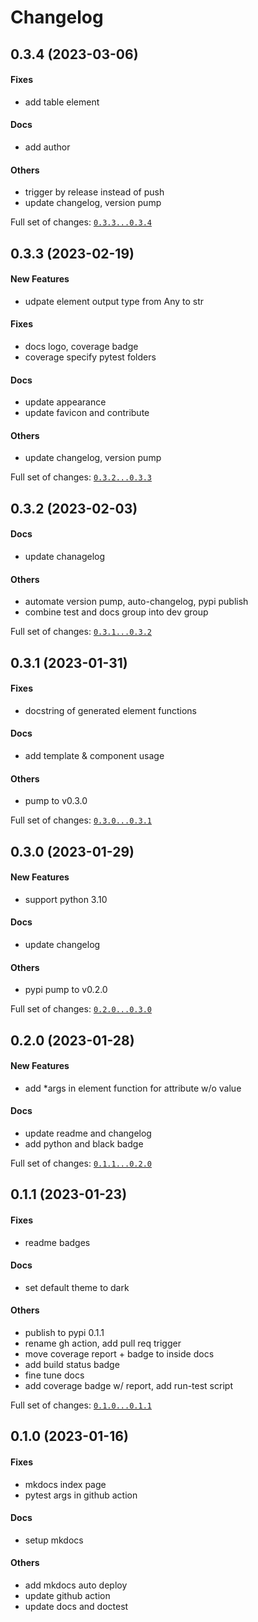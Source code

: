# Changelog

## 0.3.4 (2023-03-06)

#### Fixes

- add table element

#### Docs

- add author

#### Others

- trigger by release instead of push
- update changelog, version pump

Full set of changes: [`0.3.3...0.3.4`](https://github.com/hoishing/kTemplate/compare/0.3.3...0.3.4)

## 0.3.3 (2023-02-19)

#### New Features

- udpate element output type from Any to str

#### Fixes

- docs logo, coverage badge
- coverage specify pytest folders

#### Docs

- update appearance
- update favicon and contribute

#### Others

- update changelog, version pump

Full set of changes: [`0.3.2...0.3.3`](https://github.com/hoishing/kTemplate/compare/0.3.2...0.3.3)

## 0.3.2 (2023-02-03)

#### Docs

- update chanagelog

#### Others

- automate version pump, auto-changelog, pypi publish
- combine test and docs group into dev group

Full set of changes: [`0.3.1...0.3.2`](https://github.com/hoishing/kTemplate/compare/0.3.1...0.3.2)

## 0.3.1 (2023-01-31)

#### Fixes

- docstring of generated element functions

#### Docs

- add template & component usage

#### Others

- pump to v0.3.0

Full set of changes: [`0.3.0...0.3.1`](https://github.com/hoishing/kTemplate/compare/0.3.0...0.3.1)

## 0.3.0 (2023-01-29)

#### New Features

- support python 3.10

#### Docs

- update changelog

#### Others

- pypi pump to v0.2.0

Full set of changes: [`0.2.0...0.3.0`](https://github.com/hoishing/kTemplate/compare/0.2.0...0.3.0)

## 0.2.0 (2023-01-28)

#### New Features

- add \*args in element function for attribute w/o value

#### Docs

- update readme and changelog
- add python and black badge

Full set of changes: [`0.1.1...0.2.0`](https://github.com/hoishing/kTemplate/compare/0.1.1...0.2.0)

## 0.1.1 (2023-01-23)

#### Fixes

- readme badges

#### Docs

- set default theme to dark

#### Others

- publish to pypi 0.1.1
- rename gh action, add pull req trigger
- move coverage report + badge to inside docs
- add build status badge
- fine tune docs
- add coverage badge w/ report, add run-test script

Full set of changes: [`0.1.0...0.1.1`](https://github.com/hoishing/kTemplate/compare/0.1.0...0.1.1)

## 0.1.0 (2023-01-16)

#### Fixes

- mkdocs index page
- pytest args in github action

#### Docs

- setup mkdocs

#### Others

- add mkdocs auto deploy
- update github action
- update docs and doctest
